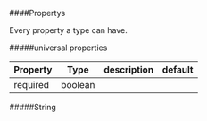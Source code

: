 ####Propertys

Every property a type can have.

#####universal properties

| Property | Type | description | default
| --- | --- | ---| --- |
| required | boolean | 

#####String


